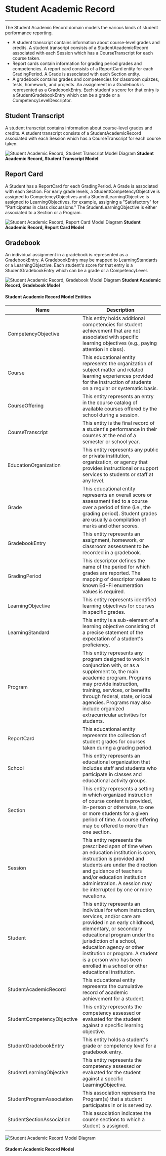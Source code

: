 # Student Academic Record
---
The Student Academic Record domain models the various kinds of student performance reporting.
* A student transcript contains information about course-level grades and credits. A student transcript consists of a StudentAcademicRecord associated with each Session which has a CourseTranscript for each course taken.
* Report cards contain information for grading period grades and competencies. A report card consists of a ReportCard entity for each GradingPeriod. A Grade is associated with each Section entity.
* A gradebook contains grades and competencies for classroom quizzes, tests, homework, and projects. An assignment in a Gradebook is represented as a GradebookEntry. Each student's score for that entry is a StudentGradebookEntry which can be a grade or a CompetencyLevelDescriptor.

## Student Transcript

A student transcript contains information about course-level grades and credits. A student transcript consists of a StudentAcademicRecord associated with each Session which has a CourseTranscript for each course taken.

![Student Academic Record, Student Transcript Model Diagram](/path/to/subdomain-model.png)
**Student Academic Record, Student Transcript Model**
## Report Card

A Student has a ReportCard for each GradingPeriod. A Grade is associated with each Section. For early grade levels, a StudentCompetencyObjective is assigned to CompetencyObjectives and a StudentLearningObjective is assigned to LearningObjectives, for example, assigning a "Satisfactory" for "Participates in class discussions." The StudentLearningObjective is either associated to a Section or a Program.

![Student Academic Record, Report Card Model Diagram](/path/to/subdomain-model.png)
**Student Academic Record, Report Card Model**
## Gradebook

An individual assignment in a gradebook is represented as a GradebookEntry. A GradebookEntry may be mapped to LearningStandards or a LearningObjective. Each student's score for that entry is a StudentGradebookEntry which can be a grade or a CompetencyLevel.

![Student Academic Record, Gradebook Model Diagram](/path/to/subdomain-model.png)
**Student Academic Record, Gradebook Model**


#### Student Academic Record Model Entities

| Name        | Description  |
|-----------------|------------------|
| CompetencyObjective | This entity holds additional competencies for student achievement that are not associated with specific learning objectives (e.g., paying attention in class). |
| Course | This educational entity represents the organization of subject matter and related learning experiences provided for the instruction of students on a regular or systematic basis. |
| CourseOffering | This entity represents an entry in the course catalog of available courses offered by the school during a session. |
| CourseTranscript | This entity is the final record of a student's performance in their courses at the end of a semester or school year. |
| EducationOrganization | This entity represents any public or private institution, organization, or agency that provides instructional or support services to students or staff at any level. |
| Grade | This educational entity represents an overall score or assessment tied to a course over a period of time (i.e., the grading period). Student grades are usually a compilation of marks and other scores. |
| GradebookEntry | This entity represents an assignment, homework, or classroom assessment to be recorded in a gradebook. |
| GradingPeriod | This descriptor defines the name of the period for which grades are reported. The mapping of descriptor values to known Ed-Fi enumeration values is required. |
| LearningObjective | This entity represents identified learning objectives for courses in specific grades. |
| LearningStandard | This entity is a sub-element of a learning objective consisting of a precise statement of the expectation of a student's proficiency. |
| Program | This entity represents any program designed to work in conjunction with, or as a supplement to, the main academic program. Programs may provide instruction, training, services, or benefits through federal, state, or local agencies. Programs may also include organized extracurricular activities for students. |
| ReportCard | This educational entity represents the collection of student grades for courses taken during a grading period. |
| School | This entity represents an educational organization that includes staff and students who participate in classes and educational activity groups. |
| Section | This entity represents a setting in which organized instruction of course content is provided, in-person or otherwise, to one or more students for a given period of time. A course offering may be offered to more than one section. |
| Session | This entity represents the prescribed span of time when an education institution is open, instruction is provided and students are under the direction and guidance of teachers and/or education institution administration. A session may be interrupted by one or more vacations. |
| Student | This entity represents an individual for whom instruction, services, and/or care are provided in an early childhood, elementary, or secondary educational program under the jurisdiction of a school, education agency or other institution or program. A student is a person who has been enrolled in a school or other educational institution. |
| StudentAcademicRecord | This educational entity represents the cumulative record of academic achievement for a student. |
| StudentCompetencyObjective | This entity represents the competency assessed or evaluated for the student against a specific learning  objective. |
| StudentGradebookEntry | This entity holds a student's grade or competency level for a gradebook entry. |
| StudentLearningObjective | This entity represents the competency assessed or evaluated for the student against a specific LearningObjective. |
| StudentProgramAssociation | This association represents the Program(s) that a student participates in or is served by. |
| StudentSectionAssociation | This association indicates the course sections to which a student is assigned. |


![Student Academic Record Model Diagram](/path/to/domain-model.png)
#### Student Academic Record Model  

